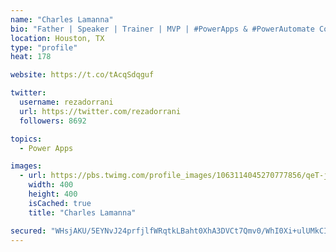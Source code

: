 ```yaml
---
name: "Charles Lamanna"
bio: "Father | Speaker | Trainer | MVP | #PowerApps & #PowerAutomate Community Super User | YouTuber Right-pointing triangle http://youtube.com/c/rezadorrani | Learn - Share - Clockwise rightwards and leftwards open circle arrows"
location: Houston, TX
type: "profile"
heat: 178

website: https://t.co/tAcqSdqguf

twitter:
  username: rezadorrani
  url: https://twitter.com/rezadorrani
  followers: 8692

topics:
  - Power Apps

images:
  - url: https://pbs.twimg.com/profile_images/1063114045270777856/qeT-jpWr_400x400.jpg
    width: 400
    height: 400
    isCached: true
    title: "Charles Lamanna"

secured: "WHsjAKU/5EYNvJ24prfjlfWRqtkLBaht0XhA3DVCt7Qmv0/WhI0Xi+ulUMkCIh90CHYQNBYzoq0cEL41cp6fVW4C4qqUXNoMq4NwltYczHXVNRKRexlq10sjSr+5qxvwNhT2aYEAh1x1z9BpMw6FlPCq+NdZ32+QDB28VuYQdJruuJtfjxVk3cQC6hC0VjwQpthspg5jOXEJXBnjKlziCRp27g2jnlEwQE5El/q9wHvS6p72HdlYxOS0hDDMR4+WUzjmEu5HRiRcGnvHpFXTG3SE6Jkn+zGxv/u4jcNx6+jZOBdIB8niC4g92pXtIZRCUT8ghWu1AXH8OEbfidT2iSUh0xe16UyD4CQ+kE4HXSMnuKvJ3vPdQiwrvR2RVstKTnG6DDmoROlPxe00L1TZ0Q==;vc/sXxG2XyiMxjyoW9SpvQ=="
---
```


